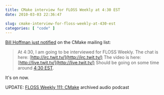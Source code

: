 ```yaml
---
title: CMake interview for FLOSS Weekly at 4:30 EST
date: 2010-03-03 22:36:47

slug: cmake-interview-for-floss-weekly-at-430-est
categories: [ "code" ]
---
```


[Bill Hoffman just notified](http://www.cmake.org/pipermail/cmake/2010-March/035591.html) on the CMake mailing list:


> At 4:30, I am going to be interviewed for FLOSS Weekly.
> The chat is here:
> [http://irc.twit.tv/](http://irc.twit.tv/)
> The video is here:
> [http://live.twit.tv/](http://live.twit.tv/)
> Should be going on some time around [4:30 EST](http://www.timeanddate.com/library/abbreviations/timezones/na/est.html).


It's on now.


UPDATE: [FLOSS Weekly 111: CMake](http://twit.tv/floss111) archived audio podcast
